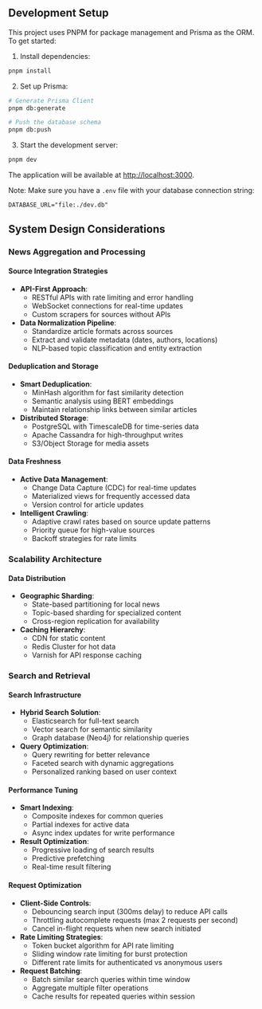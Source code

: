## Development Setup

This project uses PNPM for package management and Prisma as the ORM. To get started:

1. Install dependencies:
```bash
pnpm install
```

2. Set up Prisma:
```bash
# Generate Prisma Client
pnpm db:generate

# Push the database schema
pnpm db:push
```

3. Start the development server:
```bash
pnpm dev
```

The application will be available at [http://localhost:3000](http://localhost:3000).


Note: Make sure you have a `.env` file with your database connection string:
```env
DATABASE_URL="file:./dev.db"
```


## System Design Considerations

### News Aggregation and Processing

#### Source Integration Strategies
- **API-First Approach**:
  - RESTful APIs with rate limiting and error handling
  - WebSocket connections for real-time updates
  - Custom scrapers for sources without APIs
- **Data Normalization Pipeline**:
  - Standardize article formats across sources
  - Extract and validate metadata (dates, authors, locations)
  - NLP-based topic classification and entity extraction

#### Deduplication and Storage
- **Smart Deduplication**:
  - MinHash algorithm for fast similarity detection
  - Semantic analysis using BERT embeddings
  - Maintain relationship links between similar articles
- **Distributed Storage**:
  - PostgreSQL with TimescaleDB for time-series data
  - Apache Cassandra for high-throughput writes
  - S3/Object Storage for media assets

#### Data Freshness
- **Active Data Management**:
  - Change Data Capture (CDC) for real-time updates
  - Materialized views for frequently accessed data
  - Version control for article updates
- **Intelligent Crawling**:
  - Adaptive crawl rates based on source update patterns
  - Priority queue for high-value sources
  - Backoff strategies for rate limits

### Scalability Architecture

#### Data Distribution
- **Geographic Sharding**:
  - State-based partitioning for local news
  - Topic-based sharding for specialized content
  - Cross-region replication for availability
- **Caching Hierarchy**:
  - CDN for static content
  - Redis Cluster for hot data
  - Varnish for API response caching

### Search and Retrieval

#### Search Infrastructure
- **Hybrid Search Solution**:
  - Elasticsearch for full-text search
  - Vector search for semantic similarity
  - Graph database (Neo4j) for relationship queries
- **Query Optimization**:
  - Query rewriting for better relevance
  - Faceted search with dynamic aggregations
  - Personalized ranking based on user context

#### Performance Tuning
- **Smart Indexing**:
  - Composite indexes for common queries
  - Partial indexes for active data
  - Async index updates for write performance
- **Result Optimization**:
  - Progressive loading of search results
  - Predictive prefetching
  - Real-time result filtering

#### Request Optimization
- **Client-Side Controls**:
  - Debouncing search input (300ms delay) to reduce API calls
  - Throttling autocomplete requests (max 2 requests per second)
  - Cancel in-flight requests when new search initiated
- **Rate Limiting Strategies**:
  - Token bucket algorithm for API rate limiting
  - Sliding window rate limiting for burst protection
  - Different rate limits for authenticated vs anonymous users
- **Request Batching**:
  - Batch similar search queries within time window
  - Aggregate multiple filter operations
  - Cache results for repeated queries within session
